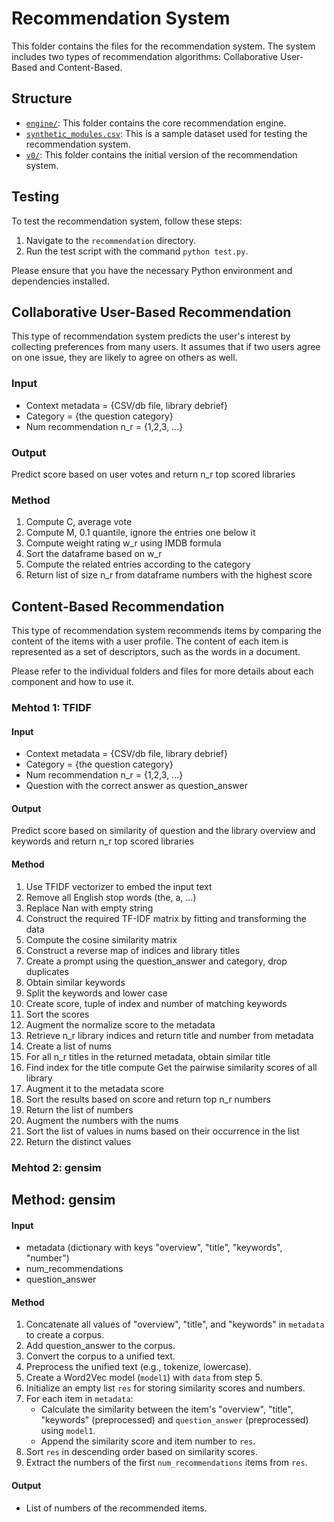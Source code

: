 # Recommendation System

This folder contains the files for the recommendation system. The system includes two types of recommendation algorithms: Collaborative User-Based and Content-Based.

## Structure

- [`engine/`](engine): This folder contains the core recommendation engine.
- [`synthetic_modules.csv`](synthetic_modules.csv): This is a sample dataset used for testing the recommendation system.
- [`v0/`](v0): This folder contains the initial version of the recommendation system.

## Testing

To test the recommendation system, follow these steps:

1. Navigate to the `recommendation` directory.
2. Run the test script with the command `python test.py`.

Please ensure that you have the necessary Python environment and dependencies installed.

## Collaborative User-Based Recommendation

This type of recommendation system predicts the user's interest by collecting preferences from many users. It assumes that if two users agree on one issue, they are likely to agree on others as well.

### Input

- Context metadata = {CSV/db file, library debrief}
- Category = {the question category}
- Num recommendation n_r = {1,2,3, …}

### Output

Predict score based on user votes and return n_r top scored libraries

### Method

1. Compute C, average vote
2. Compute M, 0.1 quantile, ignore the entries one below it
3. Compute weight rating w_r using IMDB formula
4. Sort the dataframe based on w_r
5. Compute the related entries according to the category
6. Return list of size n_r from dataframe numbers with the highest score

## Content-Based Recommendation

This type of recommendation system recommends items by comparing the content of the items with a user profile. The content of each item is represented as a set of descriptors, such as the words in a document.

Please refer to the individual folders and files for more details about each component and how to use it.


### Mehtod 1: TFIDF

#### Input

- Context metadata = {CSV/db file, library debrief}
- Category = {the question category}
- Num recommendation n_r = {1,2,3, …}
- Question with the correct answer as question_answer

#### Output

Predict score based on similarity of question and the library overview and keywords and return n_r top scored libraries

#### Method

1. Use TFIDF vectorizer to embed the input text
2. Remove all English stop words (the, a, …)
3. Replace Nan with empty string
4. Construct the required TF-IDF matrix by fitting and transforming the data
5. Compute the cosine similarity matrix
6. Construct a reverse map of indices and library titles
7. Create a prompt using the question_answer and category, drop duplicates
8. Obtain similar keywords
9. Split the keywords and lower case
10. Create score, tuple of index and number of matching keywords
11. Sort the scores
12. Augment the normalize score to the metadata
13. Retrieve n_r library indices and return title and number from metadata
14. Create a list of nums
15. For all n_r titles in the returned metadata, obtain similar title
16. Find index for the title compute Get the pairwise similarity scores of all library
17. Augment it to the metadata score
18. Sort the results based on score and return top n_r numbers
19. Return the list of numbers
20. Augment the numbers with the nums
21. Sort the list of values in nums based on their occurrence in the list
22. Return the distinct values

### Mehtod 2: gensim

## Method: gensim

#### Input

- metadata (dictionary with keys "overview", "title", "keywords", "number")
- num_recommendations
- question_answer

#### Method

1. Concatenate all values of "overview", "title", and "keywords" in `metadata` to create a corpus.
2. Add question_answer to the corpus.
3. Convert the corpus to a unified text.
4. Preprocess the unified text (e.g., tokenize, lowercase).
5. Create a Word2Vec model (`model1`) with `data` from step 5.
6. Initialize an empty list `res` for storing similarity scores and numbers.
7. For each item in `metadata`:
   - Calculate the similarity between the item's "overview", "title", "keywords" (preprocessed) and `question_answer` (preprocessed) using `model1`.
   - Append the similarity score and item number to `res`.
8. Sort `res` in descending order based on similarity scores.
9. Extract the numbers of the first `num_recommendations` items from `res`.

#### Output

- List of numbers of the recommended items.